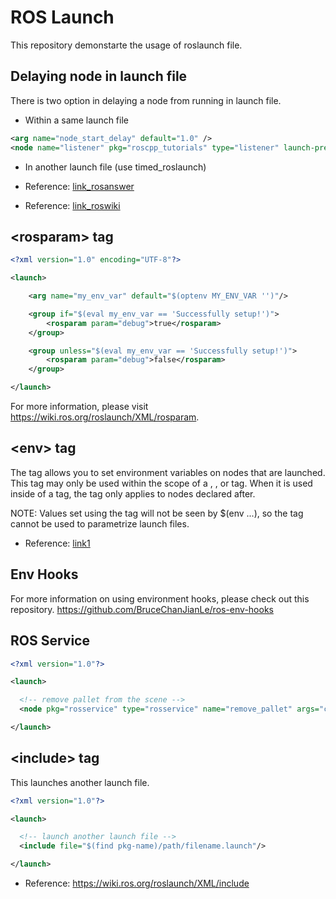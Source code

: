 # ROS Launch

This repository demonstarte the usage of roslaunch file.

## Delaying node in launch file

There is two option in delaying a node from running in launch file.
- Within a same launch file
```xml
<arg name="node_start_delay" default="1.0" />  
<node name="listener" pkg="roscpp_tutorials" type="listener" launch-prefix="bash -c 'sleep $(arg node_start_delay); $0 $@' " />
```
- In another launch file (use timed_roslaunch)

- Reference: [link_rosanswer](https://answers.ros.org/question/233353/set-delay-between-starting-nodes-within-launch-file/)
- Reference: [link_roswiki](http://wiki.ros.org/timed_roslaunch)

## \<rosparam\> tag

```xml
<?xml version="1.0" encoding="UTF-8"?>

<launch>

    <arg name="my_env_var" default="$(optenv MY_ENV_VAR '')"/>

    <group if="$(eval my_env_var == 'Successfully setup!')">
        <rosparam param="debug">true</rosparam>
    </group>

    <group unless="$(eval my_env_var == 'Successfully setup!')">
        <rosparam param="debug">false</rosparam>
    </group>

</launch>
```
For more information, please visit https://wiki.ros.org/roslaunch/XML/rosparam.

## \<env\> tag

The <env> tag allows you to set environment variables on nodes that are launched. This tag may only be used within the scope of a <launch>, <include>, <node> or <machine> tag. When it is used inside of a <launch> tag, the <env> tag only applies to nodes declared after.

NOTE: Values set using the <env> tag will not be seen by $(env ...), so the <env> tag cannot be used to parametrize launch files.
  
 - Reference: [link1](http://ros.informatik.uni-freiburg.de/roswiki/roslaunch(2f)XML(2f)env.html)
  
## Env Hooks
  
For more information on using environment hooks, please check out this repository. https://github.com/BruceChanJianLe/ros-env-hooks

## ROS Service
```xml
<?xml version="1.0"?>

<launch>

  <!-- remove pallet from the scene -->
  <node pkg="rosservice" type="rosservice" name="remove_pallet" args="call --wait /gazebo/delete_model 'model_name: 'aws_robomaker_warehouse_PalletJackB_01_001''" />

</launch>
```

## \<include\> tag

This launches another launch file.

```xml
<?xml version="1.0"?>

<launch>

  <!-- launch another launch file -->
  <include file="$(find pkg-name)/path/filename.launch"/>

</launch>
```

- Reference: https://wiki.ros.org/roslaunch/XML/include
